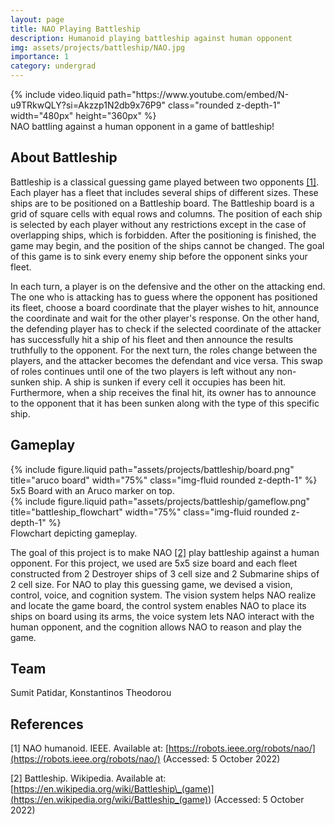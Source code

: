```yaml
---
layout: page
title: NAO Playing Battleship
description: Humanoid playing battleship against human opponent
img: assets/projects/battleship/NAO.jpg
importance: 1
category: undergrad
---
```


<div class="row justify-content-sm-center">
{% include video.liquid path="https://www.youtube.com/embed/N-u9TRkwQLY?si=Akzzp1N2db9x76P9" class="rounded z-depth-1" width="480px" height="360px" %}
</div>
<div class="caption">
    NAO battling against a human opponent in a game of battleship!
</div>

## About Battleship

Battleship is a classical guessing game played between two opponents [[1]](#1). Each player has
a fleet that includes several ships of different sizes. These ships are to be
positioned on a Battleship board. The Battleship board is a grid of square cells
with equal rows and columns. The position of each ship is selected by each
player without any restrictions except in the case of overlapping ships, which
is forbidden. After the positioning is finished, the game may begin, and the
position of the ships cannot be changed. The goal of this game is to sink every
enemy ship before the opponent sinks your fleet.

In each turn, a player is on the defensive and the other on the attacking end.
The one who is attacking has to guess where the opponent has positioned its
fleet, choose a board coordinate that the player wishes to hit, announce the
coordinate and wait for the other player's response. On the other hand, the
defending player has to check if the selected coordinate of the attacker has
successfully hit a ship of his fleet and then announce the results truthfully to
the opponent. For the next turn, the roles change between the players, and the
attacker becomes the defendant and vice versa. This swap of roles continues
until one of the two players is left without any non-sunken ship. A ship is
sunken if every cell it occupies has been hit. Furthermore, when a ship receives
the final hit, its owner has to announce to the opponent that it has been sunken
along with the type of this specific ship.

## Gameplay

<div class="row justify-content-md-center">
    <div class="col-sm-5 text-center">
            {% include figure.liquid path="assets/projects/battleship/board.png" title="aruco board" width="75%" class="img-fluid rounded z-depth-1" %}
        <div class="caption">
           5x5 Board with an Aruco marker on top.
        </div>
    </div>
    <div class="col-sm-7 text-center">
        {% include figure.liquid path="assets/projects/battleship/gameflow.png" title="battleship_flowchart" width="75%" class="img-fluid rounded z-depth-1" %}
        <div class="caption">
           Flowchart depicting gameplay.
        </div>
    </div>
</div>

The goal of this project is to make NAO [[2]](#2) play battleship against a human opponent. For this project, we used are 5x5 size board and each fleet constructed from 2 Destroyer ships of 3 cell size and 2 Submarine ships of 2 cell size. For NAO to play this guessing game, we devised a vision, control, voice, and cognition system. The vision system helps NAO realize and locate the game board, the control system enables NAO to place its ships on board using its arms, the voice system lets NAO interact with the human opponent, and the cognition allows NAO to reason and play the game.

## Team

Sumit Patidar, Konstantinos Theodorou

## References

<a id="1">[1]</a>
NAO humanoid. IEEE. Available at:
[https://robots.ieee.org/robots/nao/](https://robots.ieee.org/robots/nao/)
(Accessed: 5 October 2022)

<a id="2">[2]</a>
Battleship. Wikipedia. Available at:
[https://en.wikipedia.org/wiki/Battleship\_(game)](<https://en.wikipedia.org/wiki/Battleship_(game)>)
(Accessed: 5 October 2022)

